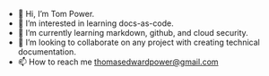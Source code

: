 - 👋 Hi, I’m Tom Power.
- 👀 I’m interested in learning docs-as-code.
- 🌱 I’m currently learning markdown, github, and cloud security.
- 💞️ I’m looking to collaborate on any project with creating technical documentation.
- 📫 How to reach me thomasedwardpower@gmail.com

<!---
MaxTPower/MaxTPower is a ✨ special ✨ repository because its `README.md` (this file) appears on your GitHub profile.
You can click the Preview link to take a look at your changes.
--->
